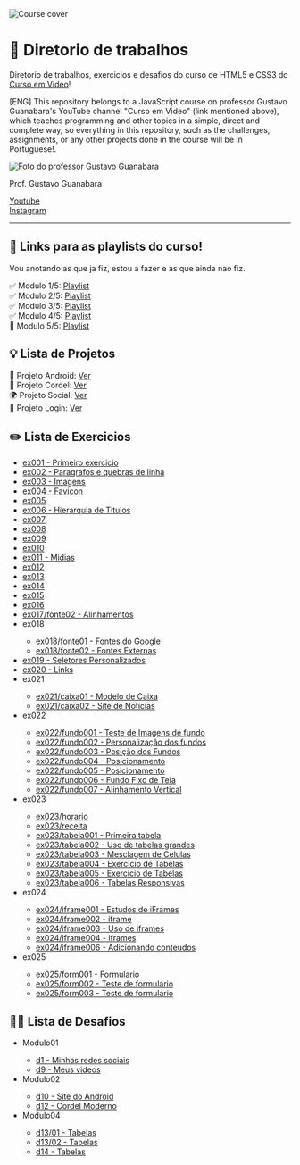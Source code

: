 <img src="https://github.com/SorenKazam/html-css/assets/46906203/22987014-41ea-4c14-8575-3fcf99fe1f98" alt="Course cover"/>
<h1>🚀 Diretorio de trabalhos</h1>
<p>Diretorio de trabalhos, exercicios e desafios do curso de HTML5 e CSS3 do <a href="https://www.youtube.com/@CursoemVideo" target="_blank">Curso em Video</a>!</p>
<p>[ENG] This repository belongs to a JavaScript course on professor Gustavo Guanabara's YouTube channel "Curso em Video" (link mentioned above), which teaches programming and other topics in a simple, direct and complete way, so everything in this repository, such as the challenges, assignments, or any other projects done in the course will be in Portuguese!.</p>
<img src="https://github.com/SorenKazam/html-css/assets/46906203/1234b682-3538-4cc0-8849-d640bc11caf0" alt="Foto do professor Gustavo Guanabara"/>
<p>Prof. Gustavo Guanabara</p>
<a href="https://www.youtube.com/@CursoemVideo">Youtube</a><br>
<a href="https://www.instagram.com/cursoemvideo/">Instagram</a>
<hr />
<h2>📖 Links para as playlists do curso!</h2>
<p>Vou anotando as que ja fiz, estou a fazer e as que ainda nao fiz.</p>
✅ Modulo 1/5: <a href="https://www.youtube.com/watch?v=Ejkb_YpuHWs&list=PLHz_AreHm4dkZ9-atkcmcBaMZdmLHft8n">Playlist</a><br>
✅ Modulo 2/5: <a href="https://www.youtube.com/watch?v=vPNIAJ9B4hg&list=PLHz_AreHm4dlUpEXkY1AyVLQGcpSgVF8s">Playlist</a><br>
✅ Modulo 3/5: <a href="https://www.youtube.com/watch?v=ofFgnDtn_1c&list=PLHz_AreHm4dmcAviDwiGgHbeEJToxbOpZ">Playlist</a><br>
✅ Modulo 4/5: <a href="https://www.youtube.com/watch?v=zHKHMmEG9vE&list=PLHz_AreHm4dkcVCk2Bn_fdVQ81Fkrh6WT">Playlist</a><br>
🔄️ Modulo 5/5: <a href="#">Playlist</a>
<h2>💡 Lista de Projetos</h2>
🤖 Projeto Android: <a href="https://sorenkazam.github.io/projeto-android/">Ver</a><br>
📃 Projeto Cordel: <a href="https://sorenkazam.github.io/projeto-cordel/">Ver</a><br>
🌍 Projeto Social: <a href="https://sorenkazam.github.io/projeto-social/">Ver</a><br>
🚪 Projeto Login: <a href="https://sorenkazam.github.io/projeto-login/">Ver</a><br>
<h2>✏️ Lista de Exercicios</h2>
<ul>
  <li><a href="https://sorenkazam.github.io/html-css/exercicios/ex001/index.html">ex001 - Primeiro exercicio</a></li>
  <li><a href="https://sorenkazam.github.io/html-css/exercicios/ex002/index.html">ex002 - Paragrafos e quebras de linha</a></li>
  <li><a href="https://sorenkazam.github.io/html-css/exercicios/ex003/index.html">ex003 - Imagens</a></li>
  <li><a href="https://sorenkazam.github.io/html-css/exercicios/ex004/index.html">ex004 - Favicon</a></li>
  <li><a href="#">ex005</a></li>
  <li><a href="https://sorenkazam.github.io/html-css/exercicios/ex006/index.html">ex006 - Hierarquia de Titulos</a></li>
  <li><a href="#">ex007</a></li>
  <li><a href="#">ex008</a></li>
  <li><a href="#">ex009</a></li>
  <li><a href="#">ex010</a></li>
  <li><a href="https://sorenkazam.github.io/html-css/exercicios/ex011/index.html">ex011 - Midias</a></li>
  <li><a href="#">ex012</a></li>
  <li><a href="#">ex013</a></li>
  <li><a href="#">ex014</a></li>
  <li><a href="#">ex015</a></li>
  <li><a href="#">ex016</a></li>
  <li><a href="https://sorenkazam.github.io/html-css/exercicios/ex017/fonte02.html">ex017/fonte02 - Alinhamentos</a></li>
  <li>ex018</li>
  <ul>
    <li><a href="https://sorenkazam.github.io/html-css/exercicios/ex018/fonte01.html">ex018/fonte01 - Fontes do Google</a></li>
    <li><a href="https://sorenkazam.github.io/html-css/exercicios/ex018/fonte02.html">ex018/fonte02 - Fontes Externas</a></li>
  </ul>
  <li><a href="https://sorenkazam.github.io/html-css/exercicios/ex019/seletor01.html">ex019 - Seletores Personalizados</a></li>
  <li><a href="https://sorenkazam.github.io/html-css/exercicios/ex020/links.html">ex020 - Links</a></li>
  <li>ex021</li>
  <ul>
    <li><a href="https://sorenkazam.github.io/html-css/exercicios/ex021/caixa01.html">ex021/caixa01 - Modelo de Caixa</a></li>
    <li><a href="https://sorenkazam.github.io/html-css/exercicios/ex021/caixa02.html">ex021/caixa02 - Site de Noticias</a></li>  
  </ul>
  <li>ex022</li>
  <ul>
    <li><a href="https://sorenkazam.github.io/html-css/exercicios/ex022/fundo001.html">ex022/fundo001 - Teste de Imagens de fundo</a></li>
    <li><a href="https://sorenkazam.github.io/html-css/exercicios/ex022/fundo002.html">ex022/fundo002 - Personalização dos fundos</a></li>
    <li><a href="https://sorenkazam.github.io/html-css/exercicios/ex022/fundo003.html">ex022/fundo003 - Posição dos Fundos</a></li>
    <li><a href="https://sorenkazam.github.io/html-css/exercicios/ex022/fundo004.html">ex022/fundo004 - Posicionamento</a></li>
    <li><a href="https://sorenkazam.github.io/html-css/exercicios/ex022/fundo005.html">ex022/fundo005 - Posicionamento</a></li>
    <li><a href="https://sorenkazam.github.io/html-css/exercicios/ex022/fundo006.html">ex022/fundo006 - Fundo Fixo de Tela</a></li>
    <li><a href="https://sorenkazam.github.io/html-css/exercicios/ex022/fundo007.html">ex022/fundo007 - Alinhamento Vertical</a></li>
  </ul>
  <li>ex023</li>
  <ul>
    <li><a href="https://sorenkazam.github.io/html-css/exercicios/ex023/horario.html">ex023/horario</a></li>
    <li><a href="https://sorenkazam.github.io/html-css/exercicios/ex023/receita.html">ex023/receita</a></li>
    <li><a href="https://sorenkazam.github.io/html-css/exercicios/ex023/tabela001.html">ex023/tabela001 - Primeira tabela</a></li>
    <li><a href="https://sorenkazam.github.io/html-css/exercicios/ex023/tabela002.html">ex023/tabela002 - Uso de tabelas grandes</a></li>
    <li><a href="https://sorenkazam.github.io/html-css/exercicios/ex023/tabela003.html">ex023/tabela003 - Mesclagem de Celulas</a></li>
    <li><a href="https://sorenkazam.github.io/html-css/exercicios/ex023/tabela004.html">ex023/tabela004 - Exercicio de Tabelas</a></li>
    <li><a href="https://sorenkazam.github.io/html-css/exercicios/ex023/tabela005.html">ex023/tabela005 - Exercicio de Tabelas</a></li>
    <li><a href="https://sorenkazam.github.io/html-css/exercicios/ex023/tabela006.html">ex023/tabela006 - Tabelas Responsivas</a></li>
  </ul>
  <li>ex024</li>
  <ul>
    <li><a href="https://sorenkazam.github.io/html-css/exercicios/ex024/iframe001.html">ex024/iframe001 - Estudos de iFrames</a></li>
    <li><a href="https://sorenkazam.github.io/html-css/exercicios/ex024/iframe002.html">ex024/iframe002 - iframe</a></li>
    <li><a href="https://sorenkazam.github.io/html-css/exercicios/ex024/iframe003.html">ex024/iframe003 - Uso de iframes</a></li>
    <li><a href="https://sorenkazam.github.io/html-css/exercicios/ex024/iframe004.html">ex024/iframe004 - iframes</a></li>
    <li><a href="https://sorenkazam.github.io/html-css/exercicios/ex024/iframe006.html">ex024/iframe006 - Adicionando conteudos</a></li>
  </ul>
  <li>ex025</li>
  <ul>
    <li><a href="https://sorenkazam.github.io/html-css/exercicios/ex025/form001.html">ex025/form001 - Formulario</a></li>
    <li><a href="https://sorenkazam.github.io/html-css/exercicios/ex025/form002.html">ex025/form002 - Teste de formulario</a></li>
    <li><a href="https://sorenkazam.github.io/html-css/exercicios/ex025/form003.html">ex025/form003 - Teste de formulario</a></li>
  </ul>
</ul>
<h2>🥷🏻 Lista de Desafios</h2>
<ul>
  <li>Modulo01</li>
  <ul>
    <li><a href="https://sorenkazam.github.io/html-css/desafios/modulo-01/d1/index.html.html">d1 - Minhas redes sociais</a></li>
    <li><a href="https://sorenkazam.github.io/html-css/desafios/modulo-01/d9/index.html">d9 - Meus videos</a></li>
  </ul>
  <li>Modulo02</li>
  <ul>
    <li><a href="https://sorenkazam.github.io/html-css/desafios/modulo-02/d10/index.html">d10 - Site do Android</a></li>
    <li><a href="https://sorenkazam.github.io/html-css/desafios/modulo-02/d012/index.html">d12 - Cordel Moderno</a></li>
  </ul>
  <li>Modulo04</li>
  <ul>
    <li><a href="https://sorenkazam.github.io/html-css/desafios/modulo-04/d013/desafio-13-01.html">d13/01 - Tabelas</a></li>
    <li><a href="https://sorenkazam.github.io/html-css/desafios/modulo-04/d013/desafio-13-02.html">d13/02 - Tabelas</a></li>
    <li><a href="https://sorenkazam.github.io/html-css/desafios/modulo-04/d013/desafio014.html">d14 - Tabelas</a></li>
  </ul>
</ul>
